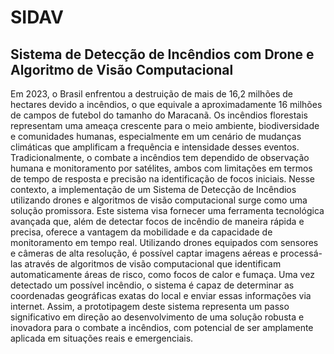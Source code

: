 # SIDAV
## Sistema de Detecção de Incêndios com Drone e Algoritmo de Visão Computacional

Em 2023, o Brasil enfrentou a destruição de mais de 16,2 milhões de hectares
devido a incêndios, o que equivale a aproximadamente 16 milhões de campos de futebol
do tamanho do Maracanã. Os incêndios florestais representam uma ameaça crescente
para o meio ambiente, biodiversidade e comunidades humanas, especialmente em um
cenário de mudanças climáticas que amplificam a frequência e intensidade desses
eventos. Tradicionalmente, o combate a incêndios tem dependido de observação humana
e monitoramento por satélites, ambos com limitações em termos de tempo de resposta e
precisão na identificação de focos iniciais. Nesse contexto, a implementação de um
Sistema de Detecção de Incêndios utilizando drones e algoritmos de visão computacional
surge como uma solução promissora. Este sistema visa fornecer uma ferramenta
tecnológica avançada que, além de detectar focos de incêndio de maneira rápida e
precisa, oferece a vantagem da mobilidade e da capacidade de monitoramento em tempo
real. Utilizando drones equipados com sensores e câmeras de alta resolução, é possível
captar imagens aéreas e processá-las através de algoritmos de visão computacional que
identificam automaticamente áreas de risco, como focos de calor e fumaça. Uma vez
detectado um possível incêndio, o sistema é capaz de determinar as coordenadas
geográficas exatas do local e enviar essas informações via internet. Assim, a
prototipagem deste sistema representa um passo significativo em direção ao
desenvolvimento de uma solução robusta e inovadora para o combate a incêndios, com
potencial de ser amplamente aplicada em situações reais e emergenciais.
